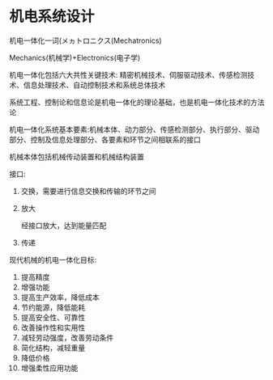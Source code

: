# 机电系统设计

机电一体化一词(メヵトロニクス(Mechatronics)

Mechanics(机械学)+Electronics(电子学)

机电一体化包括六大共性关键技术: 精密机械技术、伺服驱动技术、传感检测技术、信息处理技术、自动控制技术和系统总体技术

系统工程、控制论和信息论是机电一体化的理论基础，也是机电一体化技术的方法论

机电一体化系统基本要素:机械本体、动力部分、传感检测部分、执行部分、驱动部分、控制及信息处理部分、各要素和环节之间相联系的接口

机械本体包括机械传动装置和机械结构装置

接口:

1. 交换，需要进行信息交换和传输的环节之间
2. 放大

   经接口放大，达到能量匹配

3. 传递

现代机械的机电一体化目标:

1. 提高精度
2. 增强功能
3. 提高生产效率，降低成本
4. 节约能源，降低能耗
5. 提高安全性、可靠性
6. 改善操作性和实用性
7. 减轻劳动强度，改善劳动条件
8. 简化结构，减轻重量
9. 降低价格
10. 增强柔性应用功能
